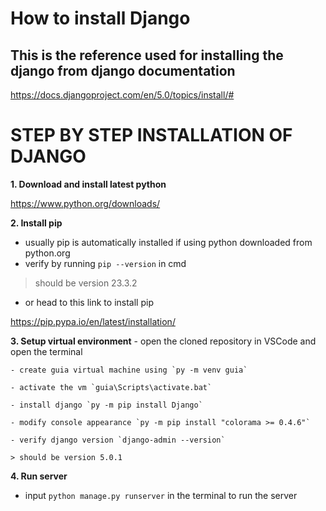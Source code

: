 # How to install Django
## This is the reference used for installing the django from django documentation
https://docs.djangoproject.com/en/5.0/topics/install/#

# STEP BY STEP INSTALLATION OF DJANGO 
**1. Download and install latest python**
   
https://www.python.org/downloads/ 

**2. Install pip**
- usually pip is automatically installed if using python downloaded from python.org
- verify by running `pip --version` in cmd
  
> should be version 23.3.2
- or head to this link to install pip
  
https://pip.pypa.io/en/latest/installation/

**3. Setup virtual environment**
    - open the cloned repository in VSCode and open the terminal 
  
    - create guia virtual machine using `py -m venv guia`

    - activate the vm `guia\Scripts\activate.bat`

    - install django `py -m pip install Django`

    - modify console appearance `py -m pip install "colorama >= 0.4.6"`

    - verify django version `django-admin --version`

    > should be version 5.0.1

**4. Run server**
   
- input `python manage.py runserver` in the terminal to run the server
